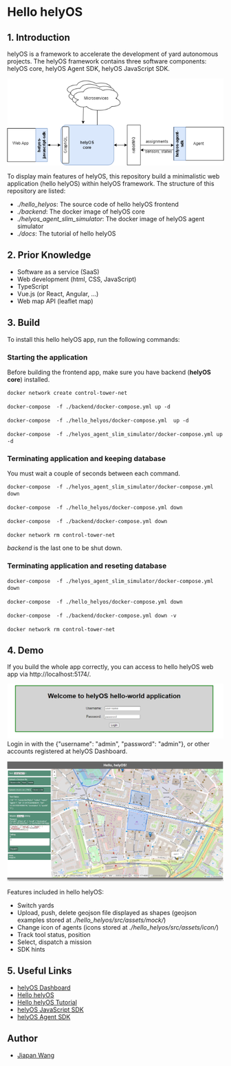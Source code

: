 # Hello helyOS

## 1. Introduction

helyOS is a framework to accelerate the development of yard autonomous projects. The helyOS framework contains three software components: helyOS core, helyOS Agent SDK, helyOS JavaScript SDK. 

![helyOS_framework](./img/helyos_framework.png)

To display main features of helyOS, this repository build a minimalistic web application (hello helyOS) within helyOS framework. The structure of this repository are listed:

- *./hello_helyos*: The source code of hello helyOS frontend
- *./backend*: The docker image of helyOS core
- *./helyos_agent_slim_simulator*: The  docker image of helyOS agent simulator
- *./docs*: The tutorial of hello helyOS

## 2. Prior Knowledge

- Software as a service (SaaS)
- Web development (html, CSS, JavaScript)
- TypeScript
- Vue.js (or React, Angular, …)
- Web map API (leaflet map)

## 3. Build

To install this hello helyOS app, run the following commands:

### Starting the application

Before building the frontend app, make sure you have backend (**helyOS core**) installed.
 
```
docker network create control-tower-net

docker-compose  -f ./backend/docker-compose.yml up -d 

docker-compose  -f ./hello_helyos/docker-compose.yml  up -d   

docker-compose  -f ./helyos_agent_slim_simulator/docker-compose.yml up -d  
```

### Terminating application and keeping database

You must wait a couple of seconds between each command.

```
docker-compose  -f ./helyos_agent_slim_simulator/docker-compose.yml down

docker-compose  -f ./hello_helyos/docker-compose.yml down

docker-compose  -f ./backend/docker-compose.yml down

docker network rm control-tower-net

```

*backend* is the last one to be shut down.

### Terminating application and reseting database
```
docker-compose  -f ./helyos_agent_slim_simulator/docker-compose.yml down

docker-compose  -f ./hello_helyos/docker-compose.yml down

docker-compose  -f ./backend/docker-compose.yml down -v

docker network rm control-tower-net

```

## 4. Demo

If you build the whole app correctly, you can access to hello helyOS web app via  http://localhost:5174/.

![helyOS_login](./img/helyos_login.png)
Login in with the {"username": "admin", "password": "admin"}, or other accounts registered at helyOS Dashboard.

![hello_helyOS](./img/hello_helyos.PNG)

Features included in hello helyOS:
- Switch yards
- Upload, push, delete geojson file displayed as shapes (geojson examples stored at *./hello_helyos/src/assets/mock/*)
- Change icon of agents (icons stored at *./hello_helyos/src/assets/icon/*)
- Track tool status, position
- Select, dispatch a mission
- SDK hints

## 5. Useful Links

- [helyOS Dashboard](http://localhost:8080)
- [Hello helyOS](http://localhost:5174)
- [Hello helyOS Tutorial](https://readthedocs.org/projects/helyos-app-tutorial/)
- [helyOS JavaScript SDK](https://github.com/FraunhoferIVI/helyOS-javascript-sdk)
- [helyOS Agent SDK](https://pypi.org/project/helyos-agent-sdk/)


## Author
- [Jiapan Wang](https://github.com/Wjppppp)